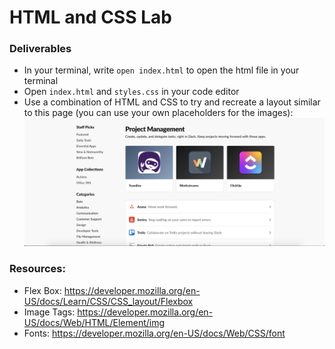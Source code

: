 # HTML and CSS Lab

### Deliverables
* In your terminal, write `open index.html` to open the html file in your terminal
* Open `index.html` and `styles.css` in your code editor
* Use a combination of HTML and CSS to try and recreate a layout similar to this page (you can use your own placeholders for the images):
![Image](./image.png)

### Resources:
* Flex Box: https://developer.mozilla.org/en-US/docs/Learn/CSS/CSS_layout/Flexbox
* Image Tags: https://developer.mozilla.org/en-US/docs/Web/HTML/Element/img
* Fonts: https://developer.mozilla.org/en-US/docs/Web/CSS/font

